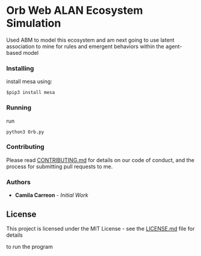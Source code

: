 # Orb Web ALAN Ecosystem Simulation
Used ABM to model this ecosystem and am next going to use latent association to mine for rules and emergent behaviors within the agent-based model


### Installing

install mesa 
using:
```
$pip3 install mesa
```
### Running
run 
```
python3 Orb.py
```
### Contributing
Please read [CONTRIBUTING.md](https://gist.github.com/PurpleBooth/b24679402957c63ec426) for details on our code of conduct, and the process for submitting pull requests to me.

### Authors
* **Camila Carreon** - *Initial Work*

## License

This project is licensed under the MIT License - see the [LICENSE.md](LICENSE.md) file for details

to run the program 
